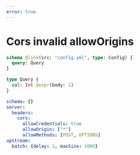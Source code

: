```yaml
---
error: true
---
```


# Cors invalid allowOrigins

```graphql @config
schema @link(src: "config.yml", type: Config) {
  query: Query
}

type Query {
  val: Int @expr(body: 1)
}
```

```yml @file:config.yml
schema: {}
server:
  headers:
    cors:
      allowCredentials: true
      allowOrigin: ["*"]
      allowMethods: [POST, OPTIONS]
upstream:
  batch: {delay: 1, maxSize: 1000}
```
